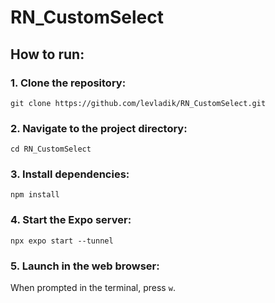 # RN_CustomSelect

## How to run:

### 1. Clone the repository:  
`git clone https://github.com/levladik/RN_CustomSelect.git`

### 2. Navigate to the project directory:  
`cd RN_CustomSelect`

### 3. Install dependencies:  
`npm install`

### 4. Start the Expo server:  
`npx expo start --tunnel`

### 5. Launch in the web browser:  
When prompted in the terminal, press `w`.
